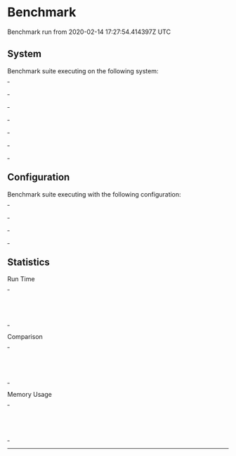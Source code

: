 # Benchmark

Benchmark run from 2020-02-14 17:27:54.414397Z UTC

## System

Benchmark suite executing on the following system:

<table style="width: 1%">
  <tr>
    <th style="width: 1%; white-space: nowrap">Operating System</th>
    <td>macOS</td>
  </tr><tr>
    <th style="white-space: nowrap">CPU Information</th>
    <td style="white-space: nowrap">Intel(R) Core(TM) i9-9880H CPU @ 2.30GHz</td>
  </tr><tr>
    <th style="white-space: nowrap">Number of Available Cores</th>
    <td style="white-space: nowrap">16</td>
  </tr><tr>
    <th style="white-space: nowrap">Available Memory</th>
    <td style="white-space: nowrap">32 GB</td>
  </tr><tr>
    <th style="white-space: nowrap">Elixir Version</th>
    <td style="white-space: nowrap">1.7.4</td>
  </tr><tr>
    <th style="white-space: nowrap">Erlang Version</th>
    <td style="white-space: nowrap">22.0</td>
  </tr>
</table>

## Configuration

Benchmark suite executing with the following configuration:

<table style="width: 1%">
  <tr>
    <th style="width: 1%">:time</th>
    <td style="white-space: nowrap">3.33 min</td>
  </tr><tr>
    <th>:parallel</th>
    <td style="white-space: nowrap">1</td>
  </tr><tr>
    <th>:warmup</th>
    <td style="white-space: nowrap">1 s</td>
  </tr>
</table>

## Statistics


Run Time
<table style="width: 1%">
  <tr>
    <th>Name</th>
    <th style="text-align: right">IPS</th>
    <th style="text-align: right">Average</th>
    <th style="text-align: right">Devitation</th>
    <th style="text-align: right">Median</th>
    <th style="text-align: right">99th&nbsp;%</th>
  </tr>
  <tr>
    <td style="white-space: nowrap">Wallaby</td>
    <td style="white-space: nowrap; text-align: right">0.134</td>
    <td style="white-space: nowrap; text-align: right">7.45 s</td>
    <td style="white-space: nowrap; text-align: right">±11.72%</td>
    <td style="white-space: nowrap; text-align: right">7.18 s</td>
    <td style="white-space: nowrap; text-align: right">9.22 s</td>
  </tr>
  <tr>
    <td style="white-space: nowrap">Hound</td>
    <td style="white-space: nowrap; text-align: right">0.0523</td>
    <td style="white-space: nowrap; text-align: right">19.11 s</td>
    <td style="white-space: nowrap; text-align: right">±118.99%</td>
    <td style="white-space: nowrap; text-align: right">6.58 s</td>
    <td style="white-space: nowrap; text-align: right">56.87 s</td>
  </tr>
</table>

Comparison
<table style="width: 1%">
  <tr>
    <th>Name</th>
    <th style="text-align: right">IPS</th>
    <th style="text-align: right">Slower</th>
  <tr>
    <td style="white-space: nowrap">Wallaby</td>
    <td style="white-space: nowrap;text-align: right">0.134</td>
    <td>&nbsp;</td>
  </tr>
  <tr>
    <td style="white-space: nowrap">Hound</td>
    <td style="white-space: nowrap; text-align: right">0.0523</td>
    <td style="white-space: nowrap; text-align: right">2.57x</td>
  </tr>
</table>

Memory Usage
<table style="width: 1%">
  <tr>
    <th>Name</th>
    <th style="text-align: right">Memory</th>
      <th style="text-align: right">Factor</th>
  </tr>
  <tr>
    <td style="white-space: nowrap">Wallaby</td>
    <td style="white-space: nowrap">12.05 MB</td>
      <td>&nbsp;</td>
  </tr>
  <tr>
    <td style="white-space: nowrap">Hound</td>
    <td style="white-space: nowrap">3.71 MB</td>
    <td>0.31x</td>
  </tr>
</table>

<hr/>

